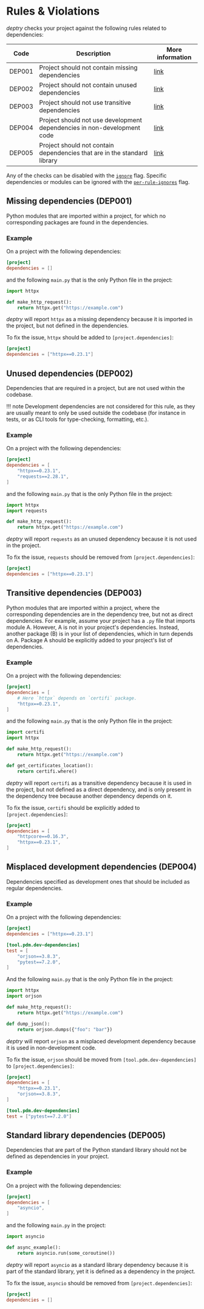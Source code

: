 # Rules & Violations

_deptry_ checks your project against the following rules related to dependencies:

| Code   | Description                        | More information                                    |
|--------|------------------------------------| ----------------------------------------------------|
| DEP001 | Project should not contain missing dependencies               | [link](#missing-dependencies-dep001)                |
| DEP002 | Project should not contain unused dependencies               | [link](#unused-dependencies-dep002)                 |
| DEP003 | Project should not use transitive dependencies            | [link](#transitive-dependencies-dep003)             |
| DEP004 | Project should not use development dependencies in non-development code | [link](#misplaced-development-dependencies-dep004)  |
| DEP005 | Project should not contain dependencies that are in the standard library    | [link](#standard-library-dependencies-dep005)       |

Any of the checks can be disabled with the [`ignore`](usage.md#ignore) flag. Specific dependencies or modules can be
ignored with the [`per-rule-ignores`](usage.md#per-rule-ignores) flag.

## Missing dependencies (DEP001)

Python modules that are imported within a project, for which no corresponding packages are found in the dependencies.

### Example

On a project with the following dependencies:

```toml
[project]
dependencies = []
```

and the following `main.py` that is the only Python file in the project:

```python
import httpx

def make_http_request():
    return httpx.get("https://example.com")
```

_deptry_ will report `httpx` as a missing dependency because it is imported in the project, but not defined in the dependencies.

To fix the issue, `httpx` should be added to `[project.dependencies]`:

```toml
[project]
dependencies = ["httpx==0.23.1"]
```

## Unused dependencies (DEP002)

Dependencies that are required in a project, but are not used within the codebase.

!!! note
    Development dependencies are not considered for this rule, as they are usually meant to only be used outside the codebase (for instance in tests, or as CLI tools for type-checking, formatting, etc.).

### Example

On a project with the following dependencies:

```toml
[project]
dependencies = [
    "httpx==0.23.1",
    "requests==2.28.1",
]
```

and the following `main.py` that is the only Python file in the project:

```python
import httpx
import requests

def make_http_request():
    return httpx.get("https://example.com")
```

_deptry_ will report `requests` as an unused dependency because it is not used in the project.

To fix the issue, `requests` should be removed from `[project.dependencies]`:

```toml
[project]
dependencies = ["httpx==0.23.1"]
```

## Transitive dependencies (DEP003)

Python modules that are imported within a project, where the corresponding dependencies are in the dependency tree, but not as direct dependencies.
For example, assume your project has a `.py` file that imports module A. However, A is not in your project's dependencies. Instead, another package (B) is in your list of dependencies, which in turn depends on A. Package A should be explicitly added to your project's list of dependencies.

### Example

On a project with the following dependencies:

```toml
[project]
dependencies = [
    # Here `httpx` depends on `certifi` package.
    "httpx==0.23.1",
]
```

and the following `main.py` that is the only Python file in the project:

```python
import certifi
import httpx

def make_http_request():
    return httpx.get("https://example.com")

def get_certificates_location():
    return certifi.where()
```

_deptry_ will report `certifi` as a transitive dependency because it is used in the project, but not defined as a direct dependency, and is only present in the dependency tree because another dependency depends on it.

To fix the issue, `certifi` should be explicitly added to `[project.dependencies]`:

```toml
[project]
dependencies = [
    "httpcore==0.16.3",
    "httpx==0.23.1",
]
```

## Misplaced development dependencies (DEP004)

Dependencies specified as development ones that should be included as regular dependencies.

### Example

On a project with the following dependencies:

```toml
[project]
dependencies = ["httpx==0.23.1"]

[tool.pdm.dev-dependencies]
test = [
    "orjson==3.8.3",
    "pytest==7.2.0",
]
```

And the following `main.py` that is the only Python file in the project:

```python
import httpx
import orjson

def make_http_request():
    return httpx.get("https://example.com")

def dump_json():
    return orjson.dumps({"foo": "bar"})
```

_deptry_ will report `orjson` as a misplaced development dependency because it is used in non-development code.

To fix the issue, `orjson` should be moved from `[tool.pdm.dev-dependencies]` to `[project.dependencies]`:


```toml
[project]
dependencies = [
    "httpx==0.23.1",
    "orjson==3.8.3",
]

[tool.pdm.dev-dependencies]
test = ["pytest==7.2.0"]
```

## Standard library dependencies (DEP005)

Dependencies that are part of the Python standard library should not be defined as dependencies in your project.

### Example

On a project with the following dependencies:

```toml
[project]
dependencies = [
    "asyncio",
]
```

and the following `main.py` in the project:

```python
import asyncio

def async_example():
    return asyncio.run(some_coroutine())
```

_deptry_ will report `asyncio` as a standard library dependency because it is part of the standard library, yet it is defined as a dependency in the project.

To fix the issue, `asyncio` should be removed from `[project.dependencies]`:

```toml
[project]
dependencies = []
```
